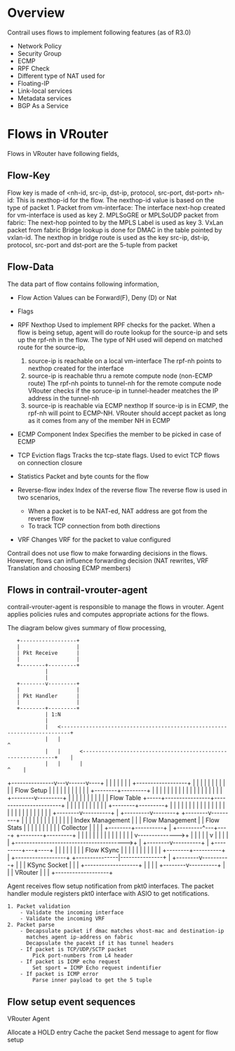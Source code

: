 # Overview
Contrail uses flows to implement following features (as of R3.0)
  - Network Policy
  - Security Group
  - ECMP
  - RPF Check
  - Different type of NAT used for
  - Floating-IP
  - Link-local services
  - Metadata services
  - BGP As a Service

# Flows in VRouter

Flows in VRouter have following fields,

  Flow-Key
  --------
  Flow key is made of <nh-id, src-ip, dst-ip, protocol, src-port, dst-port>
  nh-id: This is nexthop-id for the flow. The nexthop-id value is based on the
         type of packet
         1. Packet from vm-interface:
            The interface next-hop created for vm-interface is used as key
         2. MPLSoGRE or MPLSoUDP packet from fabric:
            The next-hop pointed to by the MPLS Label is used as key
         3. VxLan packet from fabric
            Bridge lookup is done for DMAC in the table pointed by vxlan-id.
            The nexthop in bridge route is used as the key
  src-ip, dst-ip, protocol, src-port and dst-port are the 5-tuple from packet

  Flow-Data
  ---------
  The data part of flow contains following information,
  - Flow Action
    Values can be Forward(F), Deny (D) or Nat

  - Flags

  - RPF Nexthop
    Used to implement RPF checks for the packet.
    When a flow is being setup, agent will do route lookup for the source-ip
    and sets up the rpf-nh in the flow. The type of NH used will depend on
    matched route for the source-ip,
    1. source-ip is reachable on a local vm-interface
       The rpf-nh points to nexthop created for the interface
    2. source-ip is reachable thru a remote compute node (non-ECMP route)
       The rpf-nh points to tunnel-nh for the remote compute node
       VRouter checks if the soruce-ip in tunnel-header meatches the IP address
       in the tunnel-nh
    3. source-ip is reachable via ECMP nexthop
       If source-ip is in ECMP, the rpf-nh will point to ECMP-NH. VRouter
       should accept packet as long as it comes from any of the member NH in
       ECMP

  - ECMP Component Index
    Specifies the member to be picked in case of ECMP

  - TCP Eviction flags
    Tracks the tcp-state flags. Used to evict TCP flows on connection closure

  - Statistics
    Packet and byte counts for the flow

  - Reverse-flow index
    Index of the reverse flow
    The reverse flow is used in two scenarios,
    - When a packet is to be NAT-ed, NAT address are got from the reverse flow
    - To track TCP connection from both directions

  - VRF
    Changes VRF for the packet to value configured

Contrail does not use flow to make forwarding decisions in the flows. However,
flows can influence forwarding decision (NAT rewrites, VRF Translation and
choosing ECMP members)

Flows in contrail-vrouter-agent
-------------------------------
contrail-vrouter-agent is responsible to manage the flows in vrouter. Agent
applies policies rules and computes appropriate actions for the flows.

The diagram below gives summary of flow processing,


       +------------------+
       |                  |
       | Pkt Receive      |
       |                  |
       +--------+---------+
                |
                |
       +--------v---------+
       |                  |
       | Pkt Handler      |
       |                  |
       +--------+---------+
                | 1:N
                |
                |   <-------------------------------------------------------------------------+
                |   |                                                                         ^
                |   |      <-------------------------------------------------------------+    |
                |   |      |                                                             ^    |
+---------------v---v------v----+                                                        |    |
|                               |                                                        |    |
|      +------------------+     |                                                        |    |
|      |                  |     |                                                        |    |
|      | Flow Setup       |     |                                                        |    |
|      |                  |     |                                                        |    |
|      +--------+---------+     |                                                        |    |
|               |               |                                                        |    |
|               |               |                                                        |    |
|               |               |                                                        |    |
|      +--------v---------+     |                                                        |    |
|      |                  |     |                                                        |    |
|      | Flow Table       +-----+----------------+-----------------------+               |    |
|      |                  |     |                |                       |               |    |
|      +--------+---------+     |                |                       |               |    |
|               |               |                |                       |               |    |
|               |               |                |                       |               |    |
|               |               |                |                       |               |    |
|      +--------v----------+    |      +---------v--------+     +--------v---------+     |    |
|      |                   |    |      |                  |     |                  |     |    |
|      | Index Management  |    |      |  Flow Management |     |  Flow Stats      |     |    |
|      |                   |    |      |                  |     |  Collector       |     |    |
|      +--------+----------+    |      +---------^---+----+     +--------+---------+     |    |
|               |               |                |   |                   |               |    |
|               |               |                |   |                   v-------------->+    |
|               |               |                |   v                                        |
|               |               |                |   +--------------------------------------->+
|      +--------v----------+    |      +---------+---+----+
|      |                   |    |      |                  |
|      | Flow KSync        |    |      |                  |
|      |                   |    |      |                  |
|      +--------+----------+    |      +------------------+
+---------------|---------------+
                |
       +--------v----------+
       |                   |
       | KSync Socket      |
       |                   |
       +-------------------+
                |
                |
                |
                |
       +--------v----------+
       |                   |
       | VRouter           |
       |                   |
       +-------------------+

Agent receives flow setup notification from pkt0 interfaces. The packet handler
module registers pkt0 interface with ASIO to get notifications.

    1. Packet validation
        - Validate the incoming interface
        - Validate the incoming VRF
    2. Packet parse
        - Decapsulate packet if dmac matches vhost-mac and destination-ip
          matches agent ip-address on fabric
          Decapsulate the pacekt if it has tunnel headers
        - If packet is TCP/UDP/SCTP packet
            Pick port-numbers from L4 header
        - If packet is ICMP echo request
            Set sport = ICMP Echo request indentifier
        - If packet is ICMP error
            Parse inner payload to get the 5 tuple




Flow setup event sequences
--------------------------

   VRouter                                Agent

   Allocate a HOLD entry
   Cache the packet
   Send message to agent for flow setup